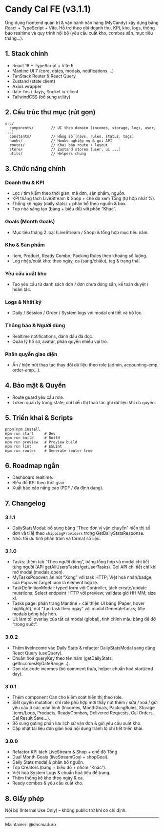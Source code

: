 # Candy Cal FE (v3.1.1)

Ứng dụng frontend quản trị & vận hành bán hàng (MyCandy) xây dựng bằng React + TypeScript + Vite. Hỗ trợ theo dõi doanh thu, KPI, kho, logs, thông báo realtime và quy trình nội bộ (yêu cầu xuất kho, combos sẵn, mục tiêu tháng...).

## 1. Stack chính

- React 18 + TypeScript + Vite 6
- Mantine UI 7 (core, dates, modals, notifications ...)
- TanStack Router & React Query
- Zustand (state client)
- Axios wrapper
- date-fns / dayjs, Socket.io-client
- TailwindCSS (bổ sung utility)

## 2. Cấu trúc thư mục (rút gọn)

```
src/
  components/        // UI theo domain (incomes, storage, logs, user, ...)
  constants/         // Hằng số (navs, rules, status, tags)
  hooks/             // Hooks nghiệp vụ & gọi API
  routes/            // Khai báo route + layout
  store/             // Zustand stores (user, ui ...)
  utils/             // Helpers chung
```

## 3. Chức năng chính

### Doanh thu & KPI

- Lọc / tìm kiếm theo thời gian, mã đơn, sản phẩm, nguồn.
- KPI tháng tách LiveStream & Shop + chế độ xem Tổng (tự hợp nhất %).
- Thống kê ngày (daily stats) + phân bổ theo nguồn & box.
- Top nhà sáng tạo (bảng + biểu đồ) với phần “Khác”.

### Goals (Month Goals)

- Mục tiêu tháng 2 loại (LiveStream / Shop) & tổng hợp mục tiêu năm.

### Kho & Sản phẩm

- Item, Product, Ready Combo, Packing Rules theo khoảng số lượng.
- Log nhập/xuất kho: theo ngày, ca (sáng/chiều), tag & trạng thái.

### Yêu cầu xuất kho

- Tạo yêu cầu từ danh sách đơn / đơn chưa đóng sẵn, kế toán duyệt / hoàn tác.

### Logs & Nhật ký

- Daily / Session / Order / System logs với modal chi tiết và bộ lọc.

### Thông báo & Người dùng

- Realtime notifications, đánh dấu đã đọc.
- Quản lý hồ sơ, avatar, phân quyền nhiều vai trò.

### Phân quyền giao diện

- Ẩn / hiện nút thao tác thay đổi dữ liệu theo role (admin, accounting-emp, order-emp...).

## 4. Bảo mật & Quyền

- Route guard yêu cầu role.
- Token quản lý trong state; chỉ hiển thị thao tác ghi dữ liệu khi có quyền.

## 5. Triển khai & Scripts

```
pnpm|npm install
npm run start     # Dev
npm run build     # Build
npm run preview   # Preview build
npm run lint      # ESLint
npm run routes    # Generate router tree
```

## 6. Roadmap ngắn

- Dashboard realtime.
- Biểu đồ KPI theo thời gian.
- Xuất báo cáo nâng cao (PDF / đa định dạng).

## 7. Changelog

### 3.1.1

- DailyStatsModal: bổ sung bảng “Theo đơn vị vận chuyển” hiển thị số đơn và tỉ lệ theo `shippingProviders` trong GetDailyStatsResponse.
- Nhỏ: tối ưu tính phần trăm và format số liệu.

### 3.1.0

- Tasks: thêm tab “Theo người dùng”, bảng tổng hợp và modal chi tiết từng người (API getAllUsersTasks/getUserTasks). Gọi API chi tiết chỉ khi mở modal (modals.open).
- MyTasksPopover: ẩn nút “Xong” với task HTTP; Việt hoá nhãn/badge; sửa Popover.Target luôn là element hợp lệ.
- TaskDefinitionModal: typed form với Controller, tách create/update mutations; Select endpoint HTTP với preview; validate giờ HH:MM; size xl.
- Tasks page: phân trang Mantine + cải thiện UI bảng (Paper, hover highlight), nút “Tạo task theo ngày” với modal GenerateTasks; title modals bóng bẩy hơn.
- UI: làm tối overlay của tất cả modal (global), tinh chỉnh màu bảng để đỡ “trong suốt”.

### 3.0.2

- Thêm liveIncome vào Daily Stats & refactor DailyStatsModal sang dùng React Query (useQuery).
- Chuẩn hoá queryKey theo tên hàm (getDailyStats, getIncomesByDateRange...).
- Dọn rác code incomes (bỏ comment thừa, helper chuẩn hoá start/end day).

### 3.0.1

- Thêm component Can cho kiểm soát hiển thị theo role.
- Siết quyền mutation: chỉ role phù hợp mới thấy nút thêm / sửa / xoá / gửi yêu cầu ở các màn hình (Incomes, MonthGoals, PackingRules, Storage Items/Logs, Products, ReadyCombos, Delivered Requests, Cal Orders, Cal Result Save...).
- Bổ sung gating phần lưu lịch sử vận đơn & gửi yêu cầu xuất kho.
- Cập nhật tài liệu đơn giản hoá nội dung tránh lộ chi tiết triển khai.

### 3.0.0

- Refactor KPI tách LiveStream & Shop + chế độ Tổng.
- Dual Month Goals (liveStreamGoal + shopGoal).
- Daily Stats modal & phân bổ nguồn.
- Top Creators (bảng + biểu đồ + nhóm “Khác”).
- Việt hoá System Logs & chuẩn hoá tiêu đề trang.
- Thêm thống kê kho theo ngày & ca.
- Ready combos & yêu cầu xuất kho.

## 8. Giấy phép

Nội bộ (Internal Use Only) – không public trừ khi có chỉ định.

---

Maintainer: @dncmaduro

